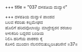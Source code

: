+++
title = "037 ದಳಪತಿಯ ದುವ್ವಾಳಿ"

+++
ದಳಪತಿಯ ದುವ್ವಾಳಿ ಪಾಂಡವ  
ಬಲವ ಕೆದರಿತು ಕಲ್ಪಮೇಘದ  
ಹೊಲಿಗೆ ಹರಿದವೊಲಾಯ್ತು ಮಾದ್ರೇಶ್ವರನ ಶರಜಾಲ  
ಅಳುಕದಿರಿ ಬದ್ದರದ ಬಂಡಿಯ  
ನಿಲಿಸಿ ಹರಿಗೆಯ ಪಾಠಕರು ಕೈ  
ಕೊಳಲಿ ಮುಂದಣ ನೆಲನನೆನುತುಬ್ಬರಿಸಿತರಿಸೇನೆ      ॥37॥